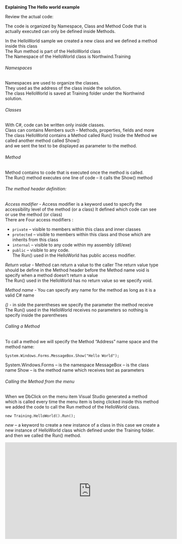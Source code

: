﻿**Explaining The Hello world example**


Review the actual code:

The code is organized by Namespace, Class and Method
Code that is actually executed can only be defined inside Methods.  

In the HelloWorld sample we created a new class and we defined a method inside this class  
The Run method is part of the HelloWorld class  
The Namespace of the HelloWorld class is Northwind.Training  

###### Namespaces  
Namespaces are used to organize the classes.  
They used as the address of the class inside the solution.  
The class HelloWorld is saved at Training folder under the Northwind solution.  

###### Classes  
With C#, code can be written only inside classes.  
Class can contains Members such – Methods, properties, fields and more  
The class HelloWorld contains a Method called Run() 
Inside the Method we called another method called Show()  
and we sent the text to be displayed as parameter to the method.

###### Method  
Method contains to code that is executed once the method is called.  
The Run() method executes one line of code – it calls the Show() method   

###### The method header definition:  

*Access modifier* - Access modifier is a keyword used  to specify the accessibility level of the method (or a class)
It defined which code can see or use the method (or class)  
There are Four access modifiers :  
 * `private` –  visible to members within this class and inner classes  
 * `protected` – visible to members within this class and those which are inherits from this class   
 * `internal` – visible to any code within my assembly (dll/exe)  
 * `public` – visible to any code.  
The Run() used in the HelloWorld has public access modifier.  


*Return value* - Method can return a value to the caller
The return value type should be define in the Method header before the Method name
void is specify when a method doesn’t return a value   
The Run() used in the HelloWorld has no return value so we specify void.  

*Method name* - You can specify any name for the method as long as it is a valid C# name

*()* - in side the parentheses we  specify the parameter the method receive  
The Run() used in the HelloWorld receives no parameters so nothing is specify inside the parentheses  


###### Calling a Method

To call a method we will specify the Method “Address” name space and the method name:
```csdiff 
System.Windows.Forms.MessageBox.Show("Hello World");
```

System.Windows.Forms – is the namespace
MessageBox – is the class name
Show – is the method name
which receives text as parameters


###### Calling the Method from the menu

When we DbClick on the menu item Visual Studio generated a method which is called every time the menu item is being clicked
inside this method we added the code to call the Run method of the HelloWorld class.

```csdiff 
new Training.HelloWorld().Run();
```
 
*new* – a keyword to create a new instance of a class
in this case we create a new instance of HelloWorld class which defined under the Training folder.
and then we called the Run() method.


<iframe width="560" height="315" src="https://www.youtube.com/embed/X_8GeOvDMaM?list=PL1DEQjXG2xnKI3TL-gsy91eXbh3ytOt6h" frameborder="0" allowfullscreen></iframe>

